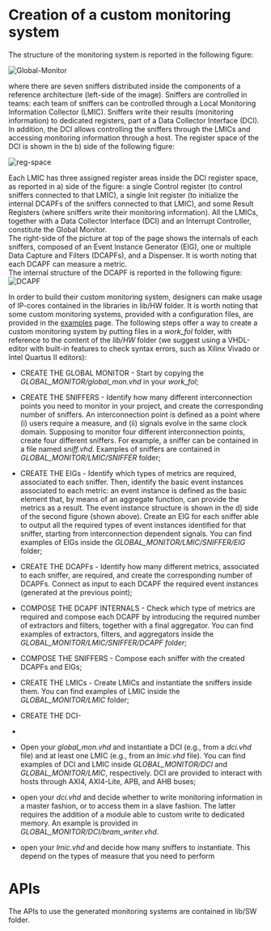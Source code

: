 # Creation of a custom monitoring system

The structure of the monitoring system is reported in the following figure:


![Global-Monitor](https://i.imgur.com/xqNAz9M.png)

where there are seven sniffers distributed inside the components of a reference architecture (left-side of the image). Sniffers are controlled in teams: each team of sniffers can be controlled through a Local Monitoring Information Collector (LMIC). Sniffers write their results (monitoring information) to dedicated registers, part of a Data Collector Interface (DCI). In addition, the DCI allows controlling the sniffers through the LMICs and accessing monitoring information through a host. The register space of the DCI is shown in the b) side of the following figure:

![reg-space](https://i.imgur.com/HoEV4TB.png) 

Each LMIC has three assigned register areas inside the DCI register space, as reported in a) side of the figure: a single Control register (to control sniffers connected to that LMIC), a single Init register (to initialize the internal DCAPFs of the sniffers connected to that LMIC), and some Result Registers (where sniffers write their monitoring information). All the LMICs, together with a Data Collector Interface (DCI) and an Interrupt Controller, constitute the Global Monitor. <br />
The right-side of the picture at top of the page shows the internals of each sniffers, composed of an Event Instance Generator (EIG), one or multiple Data Capture and Filters (DCAPFs), and a Dispenser. It is worth noting that each DCAPF can measure a metric. <br />
The internal structure of the DCAPF is reported in the following figure:
![DCAPF](https://i.imgur.com/J52LpmJ.png)


In order to build their custom monitoring system, designers can make usage of IP-cores contained in the libraries in lib/HW folder. It is worth noting that some custom monitoring systems, provided with a configuration files, are provided in the [examples](https://github.com/alkalir/jointer/tree/master/examples) page.
The following steps offer a way to create a custom monitoring system by putting files in a *work_fol* folder, with reference to the content of the *lib/HW* folder (we suggest using a VHDL-editor with built-in features to check syntax errors, such as Xilinx Vivado or Intel Quartus II editors):<br />

- CREATE THE GLOBAL MONITOR - Start by copying the *GLOBAL_MONITOR/global_mon.vhd* in your *work_fol*;

- CREATE THE SNIFFERS - Identify how many different interconnection points you need to monitor in your project, and create the corresponding number of sniffers. An interconnection point is defined as a point where (i) users require a measure, and (ii) signals evolve in the same clock domain. Supposing to monitor four different interconnection points, create four different sniffers. For example, a sniffer can be contained in a file named *sniff.vhd*. Examples of sniffers are contained in *GLOBAL_MONITOR/LMIC/SNIFFER* folder;

- CREATE THE EIGs - Identify which types of metrics are required, associated to each sniffer. Then, identify the basic event instances associated to each metric: an event instance is defined as the basic element that, by means of an aggregate function, can provide the metrics as a result. The event instance structure is shown in the d) side of the second figure (shown above).
Create an EIG for each sniffer able to output all the required types of event instances identified for that sniffer, starting from interconnection dependent signals. You can find examples of EIGs inside the *GLOBAL_MONITOR/LMIC/SNIFFER/EIG* folder;

- CREATE THE DCAPFs - Identify how many different metrics, associated to each sniffer, are required, and create the corresponding number of DCAPFs. Connect as input to each DCAPF the required event instances (generated at the previous point);

- COMPOSE THE DCAPF INTERNALS - Check which type of metrics are required and compose each DCAPF by introducing the required number of extractors and filters, together with a final aggregator. You can find examples of extractors, filters, and aggregators inside the *GLOBAL_MONITOR/LMIC/SNIFFER/DCAPF folder*;

- COMPOSE THE SNIFFERS - Compose each sniffer with the created DCAPFs and EIGs;

- CREATE THE LMICs - Create LMICs and instantiate the sniffers inside them. You can find examples of LMIC inside the *GLOBAL_MONITOR/LMIC* folder;

- CREATE THE DCI- 

- 

- Open your *global_mon.vhd* and instantiate a DCI (e.g., from a *dci.vhd* file) and at least one LMIC (e.g., from an *lmic.vhd* file). You can find examples of DCI and LMIC inside *GLOBAL_MONITOR/DCI* and *GLOBAL_MONITOR/LMIC*, respectively. DCI are provided to interact with hosts through AXI4, AXI4-Lite, APB, and AHB buses;

- open your *dci.vhd* and decide whether to write monitoring information in a master fashion, or to access them in a slave fashion. The latter requires the addition of a module able to custom write to dedicated memory. An example is provided in *GLOBAL_MONITOR/DCI/bram_writer.vhd*.

- open your *lmic.vhd* and decide how many sniffers to instantiate. This depend on the types of measure that you need to perform

# APIs
The APIs to use the generated monitoring systems are contained in lib/SW folder. <br />
